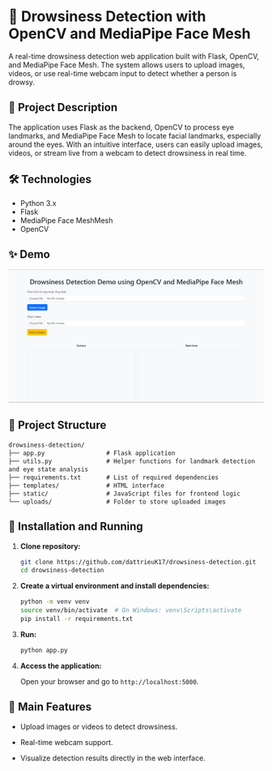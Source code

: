 
# 🥱 Drowsiness Detection with OpenCV and MediaPipe Face Mesh

A real-time drowsiness detection web application built with Flask, OpenCV, and MediaPipe Face Mesh. The system allows users to upload images, videos, or use real-time webcam input to detect whether a person is drowsy.

## 🧠 Project Description

The application uses Flask as the backend, OpenCV to process eye landmarks, and MediaPipe Face Mesh to locate facial landmarks, especially around the eyes. With an intuitive interface, users can easily upload images, videos, or stream live from a webcam to detect drowsiness in real time.

## 🛠️ Technologies

- Python 3.x
- Flask
- MediaPipe Face MeshMesh
- OpenCV

## ✨ Demo
![Introduce](static/demo_images/image.png)

## 📁 Project Structure

```
drowsiness-detection/
├── app.py                 # Flask application
├── utils.py               # Helper functions for landmark detection and eye state analysis
├── requirements.txt       # List of required dependencies
├── templates/             # HTML interface
├── static/                # JavaScript files for frontend logic
└── uploads/               # Folder to store uploaded images
```

## 🚀 Installation and Running

1. **Clone repository:**

   ```bash
   git clone https://github.com/dattrieuK17/drowsiness-detection.git
   cd drowsiness-detection
   ```

2. **Create a virtual environment and install dependencies:**

   ```bash
   python -m venv venv
   source venv/bin/activate  # On Windows: venv\Scripts\activate
   pip install -r requirements.txt
   ```


3. **Run:**

   ```bash
   python app.py
   ```

4. **Access the application:**

   Open your browser and go to `http://localhost:5000`.

## 📸 Main Features

- Upload images or videos to detect drowsiness.

- Real-time webcam support.

- Visualize detection results directly in the web interface.


